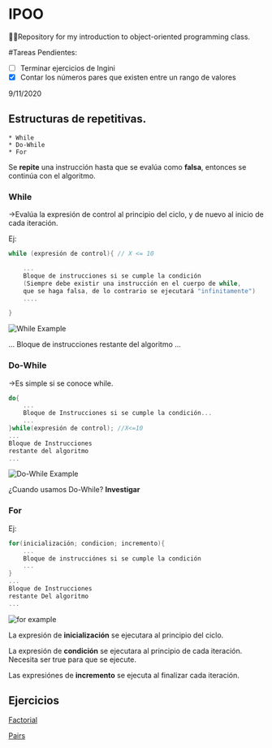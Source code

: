 # IPOO
 👩‍💻Repository for my introduction to object-oriented programming class.  

#Tareas Pendientes:
- [ ] Terminar ejercicios de Ingini
- [x] Contar los números pares que existen entre un rango de valores

9/11/2020

## Estructuras de repetitivas.
    * While
    * Do-While
    * For

Se **repite** una instrucción hasta que se evalúa como **falsa**,
entonces se continúa con el algoritmo.

### While
->Evalúa la expresión de control al principio del ciclo,
y de nuevo al inicio de cada iteración.

Ej:

``` C++
while (expresión de control){ // X <= 10

    ...
    Bloque de instrucciones si se cumple la condición
    (Siempre debe existir una instrucción en el cuerpo de while,
    que se haga falsa, de lo contrario se ejecutará "infinitamente")
    ....

}
```

![While Example](https://i.imgur.com/fhTxSx7.png)

...
Bloque de instrucciones
restante del algoritmo
...

### Do-While
->Es simple si se conoce while.

``` C++
do{
    ...
    Bloque de Instrucciones si se cumple la condición...
    ...
}while(expresión de control); //X<=10
...
Bloque de Instrucciones
restante del algoritmo
...
```

![Do-While Example](https://i.imgur.com/Ud34gUh.png)

¿Cuando usamos Do-While? **Investigar**

### For

Ej:

``` C++
for(inicialización; condicion; incremento){
    ...
    Bloque de instrucciónes si se cumple la condición
    ...
}
...
Bloque de Instrucciones
restante Del algoritmo
...
```
![for example](https://i.imgur.com/x5bcAl9.png)

La expresión de **inicialización** se ejecutara al principio del ciclo.

La expresión de **condición** se ejecutara al principio de cada iteración. Necesita ser true para que se ejecute.

Las expresiónes de **incremento** se ejecuta al finalizar cada iteración.

## Ejercicios

[Factorial](https://github.com/Ingrid-E/IPOO/tree/master/Factorial)

[Pairs](https://github.com/Ingrid-E/IPOO/tree/master/Pairs)
